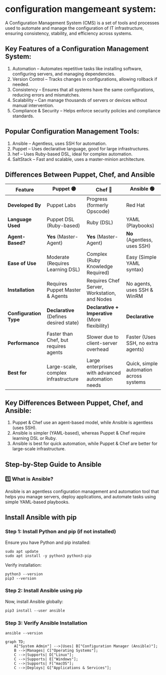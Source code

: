 # configuration mangemeant system:

A Configuration Management System (CMS) is a set of tools and processes used to automate and manage the configuration of IT infrastructure, ensuring consistency, stability, and efficiency across systems.

## Key Features of a Configuration Management System:

1. Automation – Automates repetitive tasks like installing software, configuring servers, and managing dependencies.
2. Version Control – Tracks changes in configurations, allowing rollback if needed.
3. Consistency – Ensures that all systems have the same configurations, reducing errors and mismatches.
4. Scalability – Can manage thousands of servers or devices without manual intervention.
5. Compliance & Security – Helps enforce security policies and compliance standards.

## Popular Configuration Management Tools:

1. Ansible – Agentless, uses SSH for automation.
2. Puppet – Uses declarative language, good for large infrastructures.
3. hef – Uses Ruby-based DSL, ideal for complex automation.
4. SaltStack – Fast and scalable, uses a master-minion architecture.


## Differences Between Puppet, Chef, and Ansible

| Feature           | Puppet 🟣 | Chef 🔴 | Ansible 🟢 |
|------------------|----------|--------|----------|
| **Developed By**  | Puppet Labs | Progress (formerly Opscode) | Red Hat |
| **Language Used** | Puppet DSL (Ruby-based) | Ruby (DSL) | YAML (Playbooks) |
| **Agent-Based?**  | **Yes** (Master-Agent) | **Yes** (Master-Agent) | **No** (Agentless, uses SSH) |
| **Ease of Use**   | Moderate (Requires Learning DSL) | Complex (Ruby Knowledge Required) | Easy (Simple YAML syntax) |
| **Installation**  | Requires Puppet Master & Agents | Requires Chef Server, Workstation, and Nodes | No agents, uses SSH & WinRM |
| **Configuration Type** | **Declarative** (Defines desired state) | **Declarative + Imperative** (More flexibility) | **Declarative** |
| **Performance**   | Faster than Chef, but requires agents | Slower due to client-server overhead | Faster (Uses SSH, no extra agents) |
| **Best for**      | Large-scale, complex infrastructure | Large enterprises with advanced automation needs | Quick, simple automation across systems |

## Key Differences Between Puppet, Chef, and Ansible:

1. Puppet & Chef use an agent-based model, while Ansible is agentless (uses SSH).
2. Ansible is simpler (YAML-based), whereas Puppet & Chef require learning DSL or Ruby.
3. Ansible is best for quick automation, while Puppet & Chef are better for large-scale infrastructure.

## Step-by-Step Guide to Ansible

### 1️⃣ What is Ansible?


Ansible is an agentless configuration management and automation tool that helps you manage servers, deploy applications, and automate tasks using simple YAML-based playbooks.

## Install Ansible with pip

###  Step 1: Install Python and pip (if not installed)

Ensure you have Python and pip installed:

```
sudo apt update
sudo apt install -y python3 python3-pip
```
Verify installation:

```
python3 --version
pip3 --version
```

### Step 2: Install Ansible using pip

Now, install Ansible globally:

```
pip3 install --user ansible
```
### Step 3: Verify Ansible Installation

```
ansible --version
```

```mermaid
graph TD;
    A["System Admin"] -->|Uses| B["Configuration Manager (Ansible)"];
    B -->|Manages| C["Operating Systems"];
    C -->|Supports| D["Linux"];
    C -->|Supports| E["Windows"];
    C -->|Supports| F["macOS"];
    C -->|Deploys| G["Applications & Services"];
